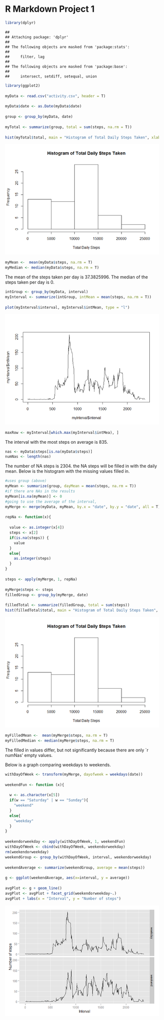 # R Markdown Project 1




```r
library(dplyr)
```

```
## 
## Attaching package: 'dplyr'
## 
## The following objects are masked from 'package:stats':
## 
##     filter, lag
## 
## The following objects are masked from 'package:base':
## 
##     intersect, setdiff, setequal, union
```

```r
library(ggplot2)

myData <- read.csv("activity.csv", header = T)

myData$date <- as.Date(myData$date)

group <- group_by(myData, date)

myTotal <- summarize(group, total = sum(steps, na.rm = T))

hist(myTotal$total, main = "Histogram of Total Daily Steps Taken", xlab = "Total Daily Steps" )
```

![](PA1_template_files/figure-html/unnamed-chunk-1-1.png) 

```r
myMean <-  mean(myData$steps, na.rm = T)
myMedian <- median(myData$steps, na.rm = T)
```

The mean of the steps taken per day is 37.3825996. 
The median of the steps taken per day is 0. 


```r
intGroup <- group_by(myData, interval)
myInterval <- summarize(intGroup, intMean = mean(steps, na.rm = T))

plot(myInterval$interval, myInterval$intMean, type = "l")
```

![](PA1_template_files/figure-html/unnamed-chunk-2-1.png) 

```r
maxRow <- myInterval[which.max(myInterval$intMea), ]
```

The interval with the most steps on average is 835.


```r
nas <- myData$steps[is.na(myData$steps)]
numNas <- length(nas)
```
The number of NA steps is 2304.
the NA steps will be filled in with the daily mean.
Below is the histogram with the missing values filled in.


```r
#uses group (above)
myMean <- summarize(group, dayMean = mean(steps, na.rm = T))
#if there are NAs in the results
myMean[is.na(myMean)] <- 0
#going to use the average of the interval, 
myMerge <- merge(myData, myMean, by.x = "date", by.y = "date", all = T)

repNa <- function(x){
  
  value <- as.integer(x[4])
  steps <- x[2]
  if(is.na(steps)) {
    value
  }
  else{
    as.integer(steps)
  }
}

steps <- apply(myMerge, 1, repNa)

myMerge$steps <- steps
filledGroup <- group_by(myMerge, date)

filledTotal <- summarize(filledGroup, total = sum(steps))
hist(filledTotal$total, main = "Histogram of Total Daily Steps Taken", xlab = "Total Daily Steps" )
```

![](PA1_template_files/figure-html/unnamed-chunk-4-1.png) 

```r
myFilledMean <-  mean(myMerge$steps, na.rm = T)
myFilledMedian <- median(myMerge$steps, na.rm = T)
```

The filled in values differ, but not significantly because there are only `r numNas' empty values.

Below is a graph comparing weekdays to weekends.


```r
withDayOfWeek <- transform(myMerge, dayofweek = weekdays(date))

weekendFun <- function (x){
  
  w <- as.character(x[5])
  if(w == "Saturday" | w == "Sunday"){
    "weekend"
  }
  else{
    "weekday"
  }
}

weekendorweekday <- apply(withDayOfWeek, 1, weekendFun)
withDayOfWeek <- cbind(withDayOfWeek, weekendorweekday)
rm(weekendorweekday)
weekendGroup <- group_by(withDayOfWeek, interval, weekendorweekday)

weekendAverage <- summarize(weekendGroup, average = mean(steps))

g <- ggplot(weekendAverage, aes(x=interval, y = average))

avgPlot <- g + geom_line()
avgPlot <- avgPlot + facet_grid(weekendorweekday~.)
avgPlot + labs(x = "Interval", y = "Number of steps")
```

![](PA1_template_files/figure-html/unnamed-chunk-5-1.png) 
